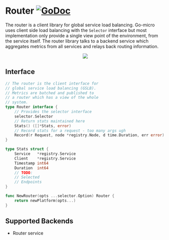 # Router [![GoDoc](https://godoc.org/github.com/micro/go-platform?status.svg)](https://godoc.org/github.com/micro/go-platform/router)

The router is a client library for global service load balancing. Go-micro uses client side load balancing 
with the `Selector` interface but most implementation only provide a single view point of the environment, 
from the service itself. The router library talks to a backend service which aggregates metrics from all 
services and relays back routing information.

<p align="center">
  <img src="https://github.com/micro/go-platform/blob/master/doc/router.png" />
</p>

## Interface

```go
// The router is the client interface for 
// global service load balancing (GSLB).
// Metrics are batched and published to
// a router which has a view of the whole
// system.
type Router interface {
	// Provides the selector interface
	selector.Selector
	// Return stats maintained here
	Stats() ([]*Stats, error)
	// Record stats for a request - too many args ugh
	Record(r Request, node *registry.Node, d time.Duration, err error)
}

type Stats struct {
	Service   *registry.Service
	Client    *registry.Service
	Timestamp int64
	Duration  int64
	// TODO:
	// Selected
	// Endpoints
}

func NewRouter(opts ...selector.Option) Router {
	return newPlatform(opts...)
}
```

## Supported Backends

- Router service
